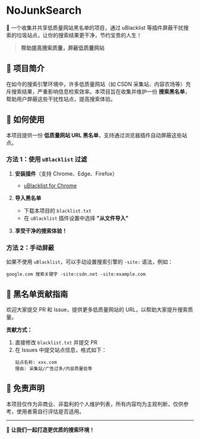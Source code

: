# NoJunkSearch
🚀 一个收集并共享低质量网站黑名单的项目，通过 uBlacklist 等插件屏蔽干扰搜索的垃圾站点，让你的搜索结果更干净，节约宝贵的人生！

> **帮助提高搜索质量，屏蔽低质量网站**

## 📌 项目简介

在如今的搜索引擎环境中，许多低质量网站（如 CSDN 采集站、内容农场等）充斥搜索结果，严重影响信息检索效率。本项目旨在收集并维护一份 **搜索黑名单**，帮助用户屏蔽这些干扰性站点，提高搜索体验。

## 🚀 如何使用

本项目提供一份 **低质量网站 URL 黑名单**，支持通过浏览器插件自动屏蔽这些站点。

### 方法 1：使用 `uBlacklist` 过滤

1. **安装插件**（支持 Chrome、Edge、Firefox）
   - [uBlacklist for Chrome]([https://chrome.google.com/webstore/detail/ublacklist/](https://chromewebstore.google.com/detail/ublacklist/pncfbmialoiaghdehhbnbhkkgmjanfhe?hl=en))
   
2. **导入黑名单**
   - 下载本项目的 `blacklist.txt`
   - 在 `uBlacklist` 插件设置中选择 **"从文件导入"**

3. **享受干净的搜索体验！**

### 方法 2：手动屏蔽

如果不使用 `uBlacklist`，可以手动设置搜索引擎的 `-site:` 语法，例如：
```
google.com 搜索关键字 -site:csdn.net -site:example.com
```

## 📜 黑名单贡献指南

欢迎大家提交 PR 和 Issue，提供更多低质量网站的 URL，以帮助大家提升搜索质量。

**贡献方式：**
1. 直接修改 `blacklist.txt` 并提交 PR
2. 在 Issues 中提交站点信息，格式如下：
   ```
   站点名称: xxx.com
   理由: 采集站/广告过多/内容质量低等
   ```

## 📌 免责声明

本项目仅作为非商业、非盈利的个人维护列表，所有内容均为主观判断，仅供参考，使用者需自行评估是否适用。

---

📢 **让我们一起打造更优质的搜索环境！**

